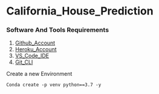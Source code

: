 # California_House_Prediction

### Software And Tools Requirements

1. [Github_Account](https://github.com)
2. [Heroku_Account](https://heroku.com)
3. [VS_Code_IDE](https://code.visualstudio.com)
4. [Git_CLI](https://git-scm.com/book/en/v2/Getting-Started-The-Command-Line)

Create a new Environment

```
Conda create -p venv python==3.7 -y
```